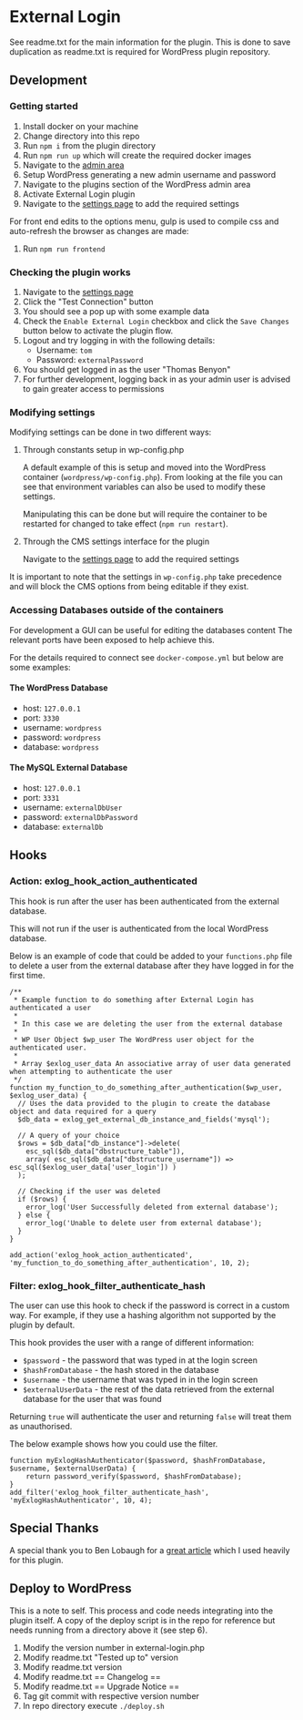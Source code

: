 # External Login

See readme.txt for the main information for the plugin.
This is done to save duplication as readme.txt is required for WordPress plugin repository.

## Development

### Getting started
1) Install docker on your machine
1) Change directory into this repo
1) Run `npm i` from the plugin directory
1) Run `npm run up` which will create the required docker images
1) Navigate to the [admin area](localhost:8000/wp-admin)
1) Setup WordPress generating a new admin username and password
1) Navigate to the plugins section of the WordPress admin area
1) Activate External Login plugin
1) Navigate to the [settings page](http://localhost:8000/wp-admin/options-general.php?page=external-login) to add the required settings 

For front end edits to the options menu, gulp is used to compile css and auto-refresh the browser as changes are made:
1) Run `npm run frontend`

### Checking the plugin works
1) Navigate to the [settings page](http://localhost:8000/wp-admin/options-general.php?page=external-login)
1) Click the "Test Connection" button
1) You should see a pop up with some example data
1) Check the `Enable External Login` checkbox and click the `Save Changes` button below to activate the plugin flow.
1) Logout and try logging in with the following details:
    - Username: `tom`
    - Password: `externalPassword`
1) You should get logged in as the user "Thomas Benyon"
1) For further development, logging back in as your admin user is advised to gain greater access to permissions

### Modifying settings
Modifying settings can be done in two different ways:
1) Through constants setup in wp-config.php

    A default example of this is setup and moved into the WordPress container (`wordpress/wp-config.php`).
    From looking at the file you can see that environment variables can also be used to modify these settings.
    
    Manipulating this can be done but will require the container to be restarted for changed to take effect (`npm run restart`).
1)  Through the CMS settings interface for the plugin

    Navigate to the [settings page](http://localhost:8000/wp-admin/options-general.php?page=external-login) to add the required settings 

It is important to note that the settings in `wp-config.php` take precedence and will block the CMS options from being editable if they exist. 

### Accessing Databases outside of the containers
For development a GUI can be useful for editing the databases content
The relevant ports have been exposed to help achieve this. 

For the details required to connect see `docker-compose.yml` but below are some examples:

#### The WordPress Database
- host: `127.0.0.1` 
- port: `3330` 
- username: `wordpress` 
- password: `wordpress` 
- database: `wordpress` 

#### The MySQL External Database
- host: `127.0.0.1` 
- port: `3331` 
- username: `externalDbUser` 
- password: `externalDbPassword` 
- database: `externalDb` 

## Hooks

### Action: exlog_hook_action_authenticated
This hook is run after the user has been authenticated from the external database.

This will not run if the user is authenticated from the local WordPress database.

Below is an example of code that could be added to your `functions.php` file to delete a user from the external database after they have logged in for the first time.
```
/**
 * Example function to do something after External Login has authenticated a user
 *
 * In this case we are deleting the user from the external database
 *
 * WP User Object $wp_user The WordPress user object for the authenticated user.
 *
 * Array $exlog_user_data An associative array of user data generated when attempting to authenticate the user
 */
function my_function_to_do_something_after_authentication($wp_user, $exlog_user_data) {
  // Uses the data provided to the plugin to create the database object and data required for a query
  $db_data = exlog_get_external_db_instance_and_fields('mysql');

  // A query of your choice
  $rows = $db_data["db_instance"]->delete(
    esc_sql($db_data["dbstructure_table"]),
    array( esc_sql($db_data["dbstructure_username"]) => esc_sql($exlog_user_data['user_login']) )
  );

  // Checking if the user was deleted
  if ($rows) {
    error_log('User Successfully deleted from external database');
  } else {
    error_log('Unable to delete user from external database');
  }
}

add_action('exlog_hook_action_authenticated', 'my_function_to_do_something_after_authentication', 10, 2);
```

### Filter: exlog_hook_filter_authenticate_hash
The user can use this hook to check if the password is correct in a custom way. For example, if they use a hashing algorithm not supported by the plugin by default.

This hook provides the user with a range of different information:
- `$password` - the password that was typed in at the login screen 
- `$hashFromDatabase` - the hash stored in the database
- `$username` - the username that was typed in in the login screen
- `$externalUserData` - the rest of the data retrieved from the external database for the user that was found


Returning `true` will authenticate the user and returning `false` will treat them as unauthorised.

The below example shows how you could use the filter.

```
function myExlogHashAuthenticator($password, $hashFromDatabase, $username, $externalUserData) {
    return password_verify($password, $hashFromDatabase);
}
add_filter('exlog_hook_filter_authenticate_hash', 'myExlogHashAuthenticator', 10, 4);
```

## Special Thanks
A special thank you to Ben Lobaugh for a [great article](https://ben.lobaugh.net/blog/7175/wordpress-replace-built-in-user-authentication) which I used heavily for this plugin.

## Deploy to WordPress
This is a note to self. This process and code needs integrating into the plugin itself.
A copy of the deploy script is in the repo for reference but needs running from a directory above it (see step 6).

1) Modify the version number in external-login.php
1) Modify readme.txt "Tested up to" version
1) Modify readme.txt version
1) Modify readme.txt == Changelog ==
1) Modify readme.txt == Upgrade Notice ==
1) Tag git commit with respective version number
1) In repo directory execute `./deploy.sh`
